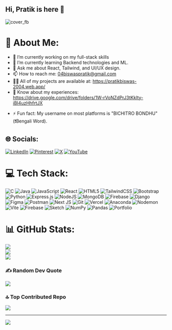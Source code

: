 ## Hi, Pratik is here 👋

![cover_fb](https://github.com/user-attachments/assets/d58270e3-27e0-4948-a853-0cdf6d708b7d)


# 💫 About Me:

- 🔭 I’m currently working on my full-stack skills
- 🌱 I’m currently learning Backend technologies and ML.
- 💬 Ask me about React, Tailwind, and UI/UX design.
- 📫 How to reach me: 04biswaspratik@gmail.com
- 👨‍💻 All of my projects are available at: https://pratikbiswas-2004.web.app/
- 📄 Know about my experiences: https://drive.google.com/drive/folders/1W-rVoNZdPrJ3tKklty-iBI4uzHhfrtJX
<!-- - 📝 I regularly write articles on myblogs.in -->
- ⚡ Fun fact: My username on most platforms is "BICHITRO BONDHU" (❗Bengali Word).


## 🌐 Socials:
[![LinkedIn](https://img.shields.io/badge/LinkedIn-%230077B5.svg?logo=linkedin&logoColor=white)](https://linkedin.com/in/pratik-biswas-511812223) [![Pinterest](https://img.shields.io/badge/Pinterest-%23E60023.svg?logo=Pinterest&logoColor=white)](https://pinterest.com/Pratik_Biswas) [![X](https://img.shields.io/badge/X-black.svg?logo=X&logoColor=white)](https://x.com/_pratik_biswas_) [![YouTube](https://img.shields.io/badge/YouTube-%23FF0000.svg?logo=YouTube&logoColor=white)](https://youtube.com/@pratikbiswas8859) 

# 💻 Tech Stack:
![C](https://img.shields.io/badge/c-%2300599C.svg?style=flat&logo=c&logoColor=white) ![Java](https://img.shields.io/badge/java-%23ED8B00.svg?style=flat&logo=openjdk&logoColor=white) ![JavaScript](https://img.shields.io/badge/javascript-%23323330.svg?style=flat&logo=javascript&logoColor=%23F7DF1E) ![React](https://img.shields.io/badge/react-%2320232a.svg?style=flat&logo=react&logoColor=%2361DAFB) ![HTML5](https://img.shields.io/badge/html5-%23E34F26.svg?style=flat&logo=html5&logoColor=white) ![TailwindCSS](https://img.shields.io/badge/tailwindcss-%2338B2AC.svg?style=flat&logo=tailwind-css&logoColor=white) ![Bootstrap](https://img.shields.io/badge/bootstrap-%238511FA.svg?style=flat&logo=bootstrap&logoColor=white) ![Python](https://img.shields.io/badge/python-3670A0?style=flat&logo=python&logoColor=ffdd54) ![Express.js](https://img.shields.io/badge/express.js-%23404d59.svg?style=flat&logo=express&logoColor=%2361DAFB) ![NodeJS](https://img.shields.io/badge/node.js-6DA55F?style=flat&logo=node.js&logoColor=white) ![MongoDB](https://img.shields.io/badge/MongoDB-%234ea94b.svg?style=flat&logo=mongodb&logoColor=white) ![Firebase](https://img.shields.io/badge/firebase-%23039BE5.svg?style=flat&logo=firebase) ![Django](https://img.shields.io/badge/django-%23092E20.svg?style=flat&logo=django&logoColor=white) ![Figma](https://img.shields.io/badge/figma-%23F24E1E.svg?style=flat&logo=figma&logoColor=white) ![Postman](https://img.shields.io/badge/Postman-FF6C37?style=flat&logo=postman&logoColor=white) ![Next JS](https://img.shields.io/badge/Next-black?style=flat&logo=next.js&logoColor=white) ![Git](https://img.shields.io/badge/git-%23F05033.svg?style=flat&logo=git&logoColor=white) ![Vercel](https://img.shields.io/badge/vercel-%23000000.svg?style=flat&logo=vercel&logoColor=white) ![Anaconda](https://img.shields.io/badge/Anaconda-%2344A833.svg?style=flat&logo=anaconda&logoColor=white) ![Nodemon](https://img.shields.io/badge/NODEMON-%23323330.svg?style=flat&logo=nodemon&logoColor=%BBDEAD) ![Vite](https://img.shields.io/badge/vite-%23646CFF.svg?style=flat&logo=vite&logoColor=white) ![Firebase](https://img.shields.io/badge/firebase-a08021?style=flat&logo=firebase&logoColor=ffcd34) ![Sketch](https://img.shields.io/badge/Sketch-FFB387?style=flat&logo=sketch&logoColor=black) ![NumPy](https://img.shields.io/badge/numpy-%23013243.svg?style=flat&logo=numpy&logoColor=white) ![Pandas](https://img.shields.io/badge/pandas-%23150458.svg?style=flat&logo=pandas&logoColor=white) ![Portfolio](https://img.shields.io/badge/Portfolio-%23000000.svg?style=flat&logo=firefox&logoColor=#FF7139)
# 📊 GitHub Stats:
![](https://github-readme-stats.vercel.app/api?username=00Pratik-Biswas00&theme=dark&hide_border=false&include_all_commits=true&count_private=false)<br/>
![](https://github-readme-streak-stats.herokuapp.com/?user=00Pratik-Biswas00&theme=dark&hide_border=false)<br/>
![](https://github-readme-stats.vercel.app/api/top-langs/?username=00Pratik-Biswas00&theme=dark&hide_border=false&include_all_commits=true&count_private=false&layout=compact)

### ✍️ Random Dev Quote
![](https://quotes-github-readme.vercel.app/api?type=horizontal&theme=light)

### 🔝 Top Contributed Repo
![](https://github-contributor-stats.vercel.app/api?username=00Pratik-Biswas00&limit=5&theme=dark&combine_all_yearly_contributions=true)

---
[![](https://visitcount.itsvg.in/api?id=00Pratik-Biswas00&icon=5&color=12)](https://visitcount.itsvg.in)

<!-- Proudly created with GPRM ( https://gprm.itsvg.in ) -->

